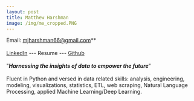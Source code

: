 ```yaml
---
layout: post
title: Matthew Harshman
image: /img/me_cropped.PNG
---
```


Email: mjharshman66@gmail.com** <br/>
<br/>
[LinkedIn](https://www.linkedin.com/in/matthew-harshman-841584188/) --- Resume --- [Github](https://github.com/mjh09)<br/>
<br/>
"**_Harnessing the insights of data to empower the future_**"<br/>
<br/>
Fluent in Python and versed in data related skills: analysis, engineering, modeling, visualizations, statistics, ETL, web scraping, Natural Language Processing, applied Machine Learning/Deep Learning. 

